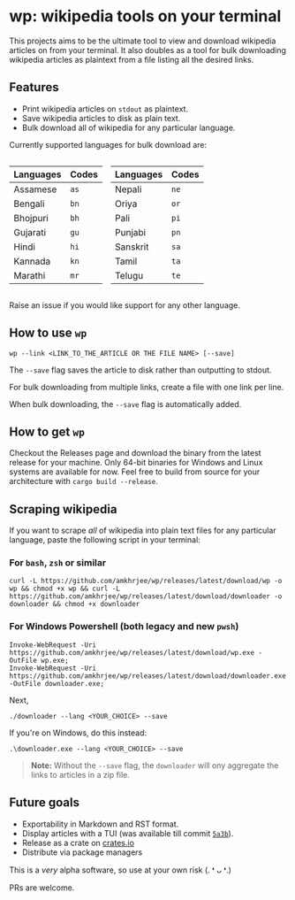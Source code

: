 # wp: wikipedia tools on your terminal

This projects aims to be the ultimate tool to view and download wikipedia articles on from your terminal. It also doubles as a tool for bulk downloading wikipedia articles as plaintext from a file listing all the desired links.

## Features

-  Print wikipedia articles on `stdout` as plaintext.
-  Save wikipedia articles to disk as plain text.
- Bulk download all of wikipedia for any particular language.

Currently supported languages for bulk download are: 
<div style="display: flex; gap: 15px;">
<div>

| Languages | Codes |
|-----------|------|
|Assamese | `as` |
| Bengali | `bn` |
| Bhojpuri | `bh` |
| Gujarati | `gu` |
| Hindi | `hi` |
| Kannada | `kn` |
| Marathi | `mr` |

</div>

<div>

| Languages | Codes |
|-----------|------|
| Nepali | `ne` |
| Oriya | `or` |
| Pali | `pi` |
| Punjabi | `pn` |
|Sanskrit | `sa` |
| Tamil | `ta` |
| Telugu | `te` | 

</div>
</div>


Raise an issue if you would like support for any other language.

## How to use `wp`

```
wp --link <LINK_TO_THE_ARTICLE OR THE FILE NAME> [--save]
```

The `--save` flag saves the article to disk rather than outputting to stdout.

For bulk downloading from multiple links, create a file with one link per line.

When bulk downloading, the `--save` flag is automatically added.

## How to get `wp`

Checkout the Releases page and download the binary from the latest release for your machine. Only 64-bit binaries for Windows and Linux systems are available for now. Feel free to build from source for your architecture with `cargo build --release`.

## Scraping wikipedia

If you want to scrape *all* of wikipedia into plain text files for any particular language, paste the following script in your terminal:

### For `bash`, `zsh` or similar
```
curl -L https://github.com/amkhrjee/wp/releases/latest/download/wp -o wp && chmod +x wp && curl -L https://github.com/amkhrjee/wp/releases/latest/download/downloader -o downloader && chmod +x downloader
```
### For Windows Powershell (both legacy and new `pwsh`)
```
Invoke-WebRequest -Uri https://github.com/amkhrjee/wp/releases/latest/download/wp.exe -OutFile wp.exe;
Invoke-WebRequest -Uri https://github.com/amkhrjee/wp/releases/latest/download/downloader.exe -OutFile downloader.exe;
```

Next,

```
./downloader --lang <YOUR_CHOICE> --save
```
If you're on  Windows, do this instead:

```
.\downloader.exe --lang <YOUR_CHOICE> --save
```

> **Note:** Without the `--save` flag, the `downloader` will ony aggregate the links to articles in a zip file.

## Future goals

- Exportability in Markdown and RST format.
- Display articles with a TUI (was available till commit [`5a3b`](https://github.com/amkhrjee/wp/tree/5a3b0c3b85e46fa6cd933af5d3ea36b3ac1d1a0d)).
- Release as a crate on [crates.io](https://crates.io)
- Distribute via package managers



This is a *very* alpha software, so use at your own risk (. ❛ ᴗ ❛.)

PRs are welcome. 